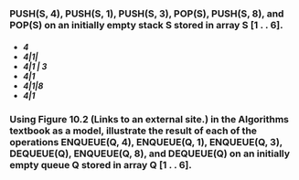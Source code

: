 <h3>PUSH(S, 4), PUSH(S, 1), PUSH(S, 3), POP(S), PUSH(S, 8), and POP(S) on an initially empty stack S stored in array S [1 . . 6].</h3>

<h5>
<ul>  
  <li> 4 </li>
  <li> 4|1| </li>
  <li> 4|1 | 3 </li>
  <li> 4|1 </li>
  <li> 4|1|8 </li>
  <li> 4|1 </li>
</ul> 
</h5>

<h3>Using Figure 10.2 (Links to an external site.) in the Algorithms textbook as a model, illustrate the result of each of the operations ENQUEUE(Q, 4), ENQUEUE(Q, 1), ENQUEUE(Q, 3), DEQUEUE(Q), ENQUEUE(Q, 8), and DEQUEUE(Q) on an initially empty queue Q stored in array Q [1 . . 6]. </h3>



